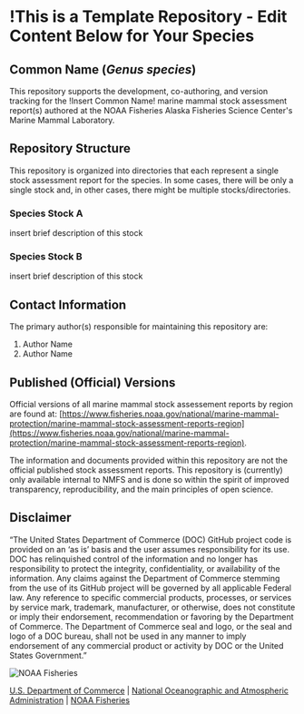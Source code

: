 # !This is a Template Repository - Edit Content Below for Your Species

## Common Name (_Genus species_)

This repository supports the development, co-authoring, and version tracking for the !Insert Common Name! marine mammal stock assessment report(s) authored at the NOAA Fisheries Alaska Fisheries Science Center's Marine Mammal Laboratory.

## Repository Structure

This repository is organized into directories that each represent a single stock assessment report for the species. In some cases, there will be only a single stock and, in other cases, there might be multiple stocks/directories.

### Species Stock A

insert brief description of this stock
  
### Species Stock B

insert brief description of this stock

## Contact Information

The primary author(s) responsible for maintaining this repository are:

  1. Author Name [](author.name@noaa.gov)
  2. Author Name [](author.name@noaa.gov)
  
## Published (Official) Versions

   Official versions of all marine mammal stock assessement reports by region are found at: [https://www.fisheries.noaa.gov/national/marine-mammal-protection/marine-mammal-stock-assessment-reports-region](https://www.fisheries.noaa.gov/national/marine-mammal-protection/marine-mammal-stock-assessment-reports-region).
  
The information and documents provided within this repository are not the official published stock assessment reports. This repository is (currently) only available internal to NMFS and is done so within the spirit of improved transparency, reproducibility, and the main principles of open science.

## Disclaimer

“The United States Department of Commerce (DOC) GitHub project code is provided on an ‘as is’ basis and the user assumes responsibility for its use. DOC has relinquished control of the information and no longer has responsibility to protect the integrity, confidentiality, or availability of the information. Any claims against the Department of Commerce stemming from the use of its GitHub project will be governed by all applicable Federal law. Any reference to specific commercial products, processes, or services by service mark, trademark, manufacturer, or otherwise, does not constitute or imply their endorsement, recommendation or favoring by the Department of Commerce. The Department of Commerce seal and logo, or the seal and logo of a DOC bureau, shall not be used in any manner to imply endorsement of any commercial product or activity by DOC or the United States Government.”

![NOAA Fisheries](https://raw.githubusercontent.com/nmfs-general-modeling-tools/nmfspalette/main/man/figures/noaa-fisheries-rgb-2line-horizontal-small.png)

[U.S. Department of Commerce](https://www.commerce.gov/) | [National Oceanographic and Atmospheric Administration](https://www.noaa.gov) | [NOAA Fisheries](https://www.fisheries.noaa.gov/)
